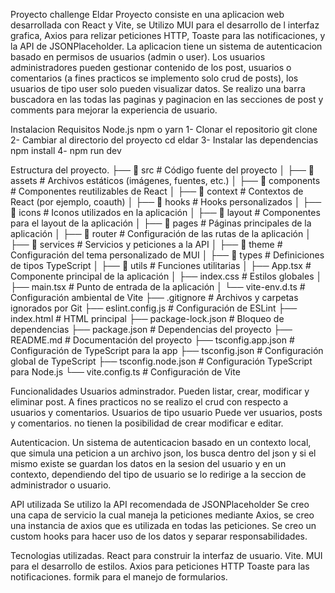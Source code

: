 Proyecto challenge Eldar
Proyecto consiste en una aplicacion web desarrollada con React y Vite, se Utilizo MUI para el desarrollo de l interfaz grafica, Axios para relizar peticiones HTTP, Toaste para las notificaciones, y la API de JSONPlaceholder. La aplicacion tiene un sistema de autenticacion basado en permisos de usuarios (admin o user). Los usuarios administradores pueden gestionar contenido de los post, usuarios o comentarios (a fines practicos se implemento solo crud de posts), los usuarios de tipo user solo pueden visualizar datos. Se realizo una barra buscadora en las todas las paginas y paginacion en las secciones de post y comments para mejorar la experiencia de usuario.

Instalacion
  Requisitos
    Node.js
    npm o yarn
  1- Clonar el repositorio 
    git clone 
  2- Cambiar al directorio del proyecto
    cd eldar
  3- Instalar las dependencias
    npm install
  4- npm run dev

Estructura del proyecto.
├── 📂 src                     # Código fuente del proyecto
│   ├── 📂 assets              # Archivos estáticos (imágenes, fuentes, etc.)
│   ├── 📂 components          # Componentes reutilizables de React
│   ├── 📂 context             # Contextos de React (por ejemplo, coauth)
│   ├── 📂 hooks               # Hooks personalizados
│   ├── 📂 icons               # Iconos utilizados en la aplicación
│   ├── 📂 layout              # Componentes para el layout de la aplicación
│   ├── 📂 pages               # Páginas principales de la aplicación
│   ├── 📂 router              # Configuración de las rutas de la aplicación
│   ├── 📂 services            # Servicios y peticiones a la API
│   ├── 📂 theme               # Configuración del tema personalizado de MUI
│   ├── 📂 types               # Definiciones de tipos TypeScript
│   ├── 📂 utils               # Funciones utilitarias
│   ├── App.tsx                # Componente principal de la aplicación
│   ├── index.css              # Estilos globales
│   ├── main.tsx               # Punto de entrada de la aplicación
│   └── vite-env.d.ts          # Configuración ambiental de Vite
├── .gitignore                 # Archivos y carpetas ignorados por Git
├── eslint.config.js           # Configuración de ESLint
├── index.html                 # HTML principal
├── package-lock.json          # Bloqueo de dependencias
├── package.json               # Dependencias del proyecto
├── README.md                  # Documentación del proyecto
├── tsconfig.app.json          # Configuración de TypeScript para la app
├── tsconfig.json              # Configuración global de TypeScript
├── tsconfig.node.json         # Configuración TypeScript para Node.js
└── vite.config.ts             # Configuración de Vite

Funcionalidades
  Usuarios adminstrador.
    Pueden listar, crear, modificar y eliminar post.
    A fines practicos no se realizo el crud con respecto a usuarios y comentarios.
  Usuarios de tipo usuario
    Puede ver usuarios, posts y comentarios.
    no tienen la posibilidad de crear modificar e editar.
    
Autenticacion.
  Un sistema de autenticacion basado en un contexto local, que simula una peticion a un archivo json, los busca dentro del json y si el mismo existe se guardan los datos en la sesion del usuario y en un contexto, dependiendo del tipo de usuario se lo redirige a la seccion de administrador o usuario.

API utilizada
  Se utilizo la API recomendada de JSONPlaceholder
  Se creo una capa de servicio la cual maneja la peticiones mediante Axios, se creo una instancia de axios que es utilizada en todas las peticiones.
  Se creo un custom hooks para hacer uso de los datos y separar responsabilidades.

Tecnologias utilizadas.
  React para construir la interfaz de usuario.
  Vite.
  MUI para el desarrollo de estilos.
  Axios para peticiones HTTP
  Toaste para las notificaciones.
  formik para el manejo de formularios.

